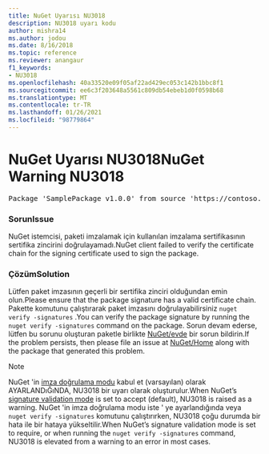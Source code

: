 ```yaml
---
title: NuGet Uyarısı NU3018
description: NU3018 uyarı kodu
author: mishra14
ms.author: jodou
ms.date: 8/16/2018
ms.topic: reference
ms.reviewer: anangaur
f1_keywords:
- NU3018
ms.openlocfilehash: 40a33520e09f05af22ad429ec053c142b1bbc8f1
ms.sourcegitcommit: ee6c3f203648a5561c809db54ebeb1d0f0598b68
ms.translationtype: MT
ms.contentlocale: tr-TR
ms.lasthandoff: 01/26/2021
ms.locfileid: "98779864"
---
```

# <a name="nuget-warning-nu3018"></a><span data-ttu-id="4434e-103">NuGet Uyarısı NU3018</span><span class="sxs-lookup"><span data-stu-id="4434e-103">NuGet Warning NU3018</span></span>

<pre>Package 'SamplePackage v1.0.0' from source 'https://contoso.com/index.json': The primary signature found a chain building issue: A certificate chain processed, but terminated in a root certificate which is not trusted by the trust provider.</pre>

### <a name="issue"></a><span data-ttu-id="4434e-104">Sorun</span><span class="sxs-lookup"><span data-stu-id="4434e-104">Issue</span></span>

<span data-ttu-id="4434e-105">NuGet istemcisi, paketi imzalamak için kullanılan imzalama sertifikasının sertifika zincirini doğrulayamadı.</span><span class="sxs-lookup"><span data-stu-id="4434e-105">NuGet client failed to verify the certificate chain for the signing certificate used to sign the package.</span></span>


### <a name="solution"></a><span data-ttu-id="4434e-106">Çözüm</span><span class="sxs-lookup"><span data-stu-id="4434e-106">Solution</span></span>

<span data-ttu-id="4434e-107">Lütfen paket imzasının geçerli bir sertifika zinciri olduğundan emin olun.</span><span class="sxs-lookup"><span data-stu-id="4434e-107">Please ensure that the package signature has a valid certificate chain.</span></span> <span data-ttu-id="4434e-108">Pakette komutunu çalıştırarak paket imzasını doğrulayabilirsiniz `nuget verify -signatures` .</span><span class="sxs-lookup"><span data-stu-id="4434e-108">You can verify the package signature by running the `nuget verify -signatures` command on the package.</span></span> <span data-ttu-id="4434e-109">Sorun devam ederse, lütfen bu sorunu oluşturan paketle birlikte [NuGet/evde](https://github.com/NuGet/Home/issues) bir sorun bildirin.</span><span class="sxs-lookup"><span data-stu-id="4434e-109">If the problem persists, then please file an issue at [NuGet/Home](https://github.com/NuGet/Home/issues) along with the package that generated this problem.</span></span>


> [!Note]
> <span data-ttu-id="4434e-110">NuGet 'in [imza doğrulama modu](../../consume-packages/installing-signed-packages.md#configure-package-signature-requirements) kabul et (varsayılan) olarak AYARLANDıĞıNDA, NU3018 bir uyarı olarak oluşturulur.</span><span class="sxs-lookup"><span data-stu-id="4434e-110">When NuGet’s [signature validation mode](../../consume-packages/installing-signed-packages.md#configure-package-signature-requirements) is set to accept (default), NU3018 is raised as a warning.</span></span> <span data-ttu-id="4434e-111">NuGet 'in imza doğrulama modu iste ' ye ayarlandığında veya `nuget verify -signatures` komutunu çalıştırırken, NU3018 çoğu durumda bir hata ile bir hataya yükseltilir.</span><span class="sxs-lookup"><span data-stu-id="4434e-111">When NuGet’s signature validation mode is set to require, or when running the `nuget verify -signatures` command, NU3018 is elevated from a warning to an error in most cases.</span></span> 
